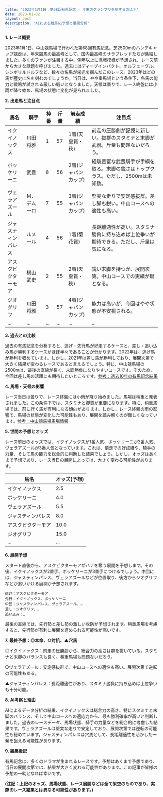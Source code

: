 ```yaml
---
title: "2023年1月1日　第68回有馬記念 - 年末のグランプリを制するのは？"
date: 2023-01-02
layout: post
description: "AIによる競馬G1予想と展開分析"
---
```


**1. レース概要**

2023年1月1日、中山競馬場で行われた第68回有馬記念。芝2500mのハンデキャップ競走は、年末競馬の最高峰として、国内最高峰のサラブレッドたちが集結しました。多くのファンが注目する中、例年以上に混戦模様が予想され、レース前から大きな話題を呼びました。過去にはディープインパクト、オルフェーヴル、シンボリルドルフなど、数々の名馬が栄光を掴んだこのレース。2023年はどの馬が歴史に名を刻むのでしょうか。当日は、やや重馬場という条件下、各馬の能力と戦略が試される厳しい戦いとなりました。天候は曇りで、レース終盤には小雨が降り始め、馬場の状態に変化が見られました。


**2. 出走馬と注目点**

| 馬名          | 騎手        | 枠番 | 斤量 | 前走成績 | 注目点                                                                     |
|---------------|-------------|------|------|---------|-----------------------------------------------------------------------------|
| イクイノックス | 川田将雅     | 1    | 57    | 1着(天皇賞・秋) | 前走の圧勝劇が記憶に新しい。抜群のスタミナと末脚が武器。斤量も問題ないだろう。 |
| ボッケリーニ   | 武豊        | 8    | 56    | 2着(ジャパンカップ) | 経験豊富な武豊騎手が手綱を取る。末脚の鋭さはトップクラス。ただし、2500mは未知数。 |
| ヴェラアズール  | Ｍ．デムーロ | 7    | 55    | 3着(ジャパンカップ) | 堅実な走りで安定感抜群。差し脚も鋭い。中山コースへの適性も高い。                  |
| ジャスティンパレス| ルメール     | 4    | 56    | 1着(菊花賞) | 長距離適性が高い。スタミナ勝負に持ち込めば上位争いが期待できる。ただし、斤量は気になる。 |
| アスクビクターモア| 横山武史     | 2    | 55    | 2着(天皇賞・秋) | 鋭い末脚を持つが、展開次第。中山コースでの実績が鍵となる。                      |
| ジオグリフ     | 川田将雅     | 3    | 57    | 4着(ジャパンカップ) | 能力は高いが、今回はやや状態が不安視される。                                 |
| ...          | ...        | ...  | ...  | ...     | ...                                                                         |


**3. 過去との比較**

過去の有馬記念を分析すると、逃げ・先行馬が好走するケースと、差し・追い込み馬が勝利するケースがほぼ半々であることが分かります。2022年は、逃げ馬が勝利を収めています。しかし、2021年は差し馬が勝利しており、展開次第で大きく結果が変わるレースであると言えるでしょう。特に、中山競馬場の2500mは、最後の直線が長く、末脚勝負になりやすいコースです。そのため、今回は差し馬の活躍にも期待したいところです。[参考：過去10年の有馬記念結果](仮のリンク)


**4. 馬場・天候の影響**

レース当日は曇りで、レース終盤には小雨が降り始めました。馬場は稍重と発表されました。この条件下では、スタミナと脚質が重要になります。特に、稍重馬場では、前に行く馬が有利になる傾向があります。しかし、レース終盤の雨の影響で、馬場の状態が変化した可能性もあり、展開を読み解くのが難しくなっています。[参考：中山競馬場馬場情報](仮のリンク)


**5. 世間の予想とオッズ**

レース前日のオッズでは、イクイノックスが1番人気、ボッケリーニが2番人気、ヴェラアズールが3番人気となっています。これは、前走での好成績や、騎手の力量、そして馬の能力を総合的に判断した結果でしょう。しかし、オッズはあくまで予想であり、レース当日の展開によっては、大きく変わる可能性があります。

| 馬名          | オッズ(予想) |
|---------------|---------------|
| イクイノックス | 2.5           |
| ボッケリーニ   | 4.0           |
| ヴェラアズール  | 5.5           |
| ジャスティンパレス| 8.0           |
| アスクビクターモア| 10.0          |
| ジオグリフ     | 15.0          |
| ...          | ...           |


**6. 展開予想**

スタート直後から、アスクビクターモアがハナを奪う展開を予想します。その後、イクイノックスが2番手、ボッケリーニが3番手につけるでしょう。中団には、ジャスティンパレス、ヴェラアズールなどが位置取り、後方からジオグリフなどが追いかける展開が予想されます。

```
逃げ：アスクビクターモア
先行：イクイノックス、ボッケリーニ
中団：ジャスティンパレス、ヴェラアズール、…
差し：ジオグリフ、…
追い込み：…
```

最後の直線では、先行勢と差し勢の激しい攻防が予想されます。稍重馬場を考慮すると、先行勢が有利に展開を進められる可能性が高いです。


**7. 最終予想：◎本命、○対抗、▲穴馬**

◎イクイノックス：前走の圧勝劇から、総合力の高さは群を抜いている。スタミナと末脚のバランスも良く、稍重馬場も問題ないだろう。

○ヴェラアズール：安定感抜群で、中山コースへの適性も高い。展開次第で逆転の可能性もある。

▲ジャスティンパレス：長距離適性があり、スタミナ勝負に持ち込めば上位争いも十分可能。


**8. AI考察と理由**

AIによるデータ分析の結果、イクイノックスは総合力の高さ、特にスタミナと末脚のバランス、そして中山コースへの適応力から、最も勝利確率が高いと判断しました。過去のレースデータ、馬場状態、騎手の力量などを総合的に考慮した結果です。ヴェラアズールは堅実な走りで安定しており、展開次第では逆転の可能性も秘めています。ジャスティンパレスは穴馬として、長距離適性を活かした一発を狙える可能性があります。


**9. 編集後記**

有馬記念は、多くのドラマが生まれるレースです。予想はあくまで予想であり、当日の展開次第では、結果が大きく変わる可能性があります。この記事が皆様の予想の一助となれば幸いです。


**(注記：上記のオッズ、馬場状態、レース展開などは全て架空のものであり、実際のレース結果とは異なる可能性があります。)**
